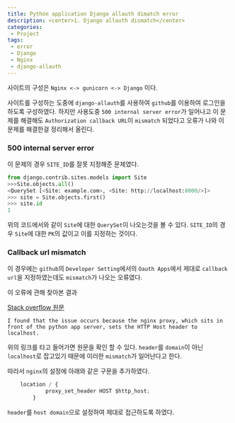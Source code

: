 ```yaml
---
title: Python application Django allauth dimatch error
description: <center>1. Django allauth dismatch</center>
categories:
 - Project
tags:
 - error
 - Django
 - Nginx
 - django-allauth
---
```


사이트의 구성은 `Nginx <-> gunicorn <-> Django` 이다.

사이트를 구성하는 도중에 `django-allauth`를 사용하여 `github`를 이용하여 로그인을 하도록
구성하였다. 하지만 사용도중 `500 internal server error`가 일어나고 이 문제를 해결해도
`Authorization callback URL`이 `mismatch` 되었다고 오류가 나와 이 문제를 해결한걸
정리해서 올린다.

### 500 internal server error

이 문제의 경우 `SITE_ID`를 잘못 지정해준 문제였다.

```python
from django.contrib.sites.models import Site
>>>Site.objects.all()
<QuerySet [<Site: example.com>, <Site: http://localhost:8000/>]>
>>> site = Site.objects.first()
>>> site.id
1
```

위의 코드에서와 같이 `Site`에 대한 `QuerySet`이 나오는것을 볼 수 있다.
`SITE_ID`의 경우 `Site`에 대한 `PK`의 값이고 이를 지정하는 것이다.

### Callback url mismatch

이 경우에는 `github`의 `Developer Setting`에서의 `Oauth Apps`에서 제대로 `callback url`을 지정하였는데도 `mismatch`가 나오는 오류였다.

이 오류에 관해 찾아본 결과

<a href='https://stackoverflow.com/a/19991275'>Stack overflow 원문</a>

```
I found that the issue occurs because the nginx proxy, which sits in front of the python app server, sets the HTTP Host header to localhost.
```

위의 링크를 타고 들어가면 원문을 확인 할 수 있다.
`header`를 `domain`이 아닌 `localhost`로 잡고있기 때문에 이러한 `mismatch`가 일어난다고 한다.

따라서 `nginx`의 설정에 아래와 같은 구문을 추가하였다.

```python
    location / {
            proxy_set_header HOST $http_host;
        }
```

`header`를 `host domain`으로 설정하여 제대로 접근하도록 하였다.